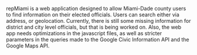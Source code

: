 repMiami is a web application designed to allow Miami-Dade county users to find information on their elected officials. Users can search either via address, or geolocation. Currently, there is still some missing information for district and city level officials, but that is being worked on. Also, the web app needs optimizations in the javascript files, as well as stricter parameters in the queries made to the Google Civic Information API and the Google Maps API.
